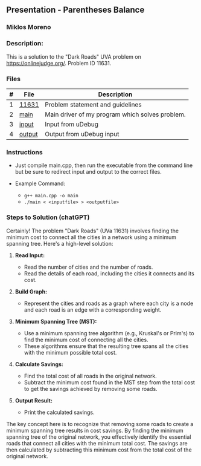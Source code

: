 ## Presentation - Parentheses Balance
### Miklos Moreno
### Description:

This is a solution to the "Dark Roads" UVA problem on https://onlinejudge.org/. Problem ID 11631.

### Files

|   #   | File                | Description                                     |
| :---: | ------------------- | ----------------------------------------------- |
|   1   | [11631](p11631.pdf) | Problem statement and guidelines                |
|   2   | [main](main.cpp)    | Main driver of my program which solves problem. |
|   3   | [input](uDebug.txt) | Input from uDebug                               |
|   4   | [output](out.txt)   | Output from uDebug input                        |


### Instructions

- Just compile main.cpp, then run the executable from the command line but be sure to redirect
input and output to the correct files.

- Example Command:
    - `g++ main.cpp -o main`
    - `./main < <inputfile> > <outputfile>`

### Steps to Solution (chatGPT)

Certainly! The problem "Dark Roads" (UVa 11631) involves finding the minimum cost to connect all the cities in a network using a minimum spanning tree. Here's a high-level solution:

1. **Read Input:**
   - Read the number of cities and the number of roads.
   - Read the details of each road, including the cities it connects and its cost.

2. **Build Graph:**
   - Represent the cities and roads as a graph where each city is a node and each road is an edge with a corresponding weight.

3. **Minimum Spanning Tree (MST):**
   - Use a minimum spanning tree algorithm (e.g., Kruskal's or Prim's) to find the minimum cost of connecting all the cities.
   - These algorithms ensure that the resulting tree spans all the cities with the minimum possible total cost.

4. **Calculate Savings:**
   - Find the total cost of all roads in the original network.
   - Subtract the minimum cost found in the MST step from the total cost to get the savings achieved by removing some roads.

5. **Output Result:**
   - Print the calculated savings.

The key concept here is to recognize that removing some roads to create a minimum spanning tree results in cost savings. By finding the minimum spanning tree of the original network, you effectively identify the essential roads that connect all cities with the minimum total cost. The savings are then calculated by subtracting this minimum cost from the total cost of the original network.

